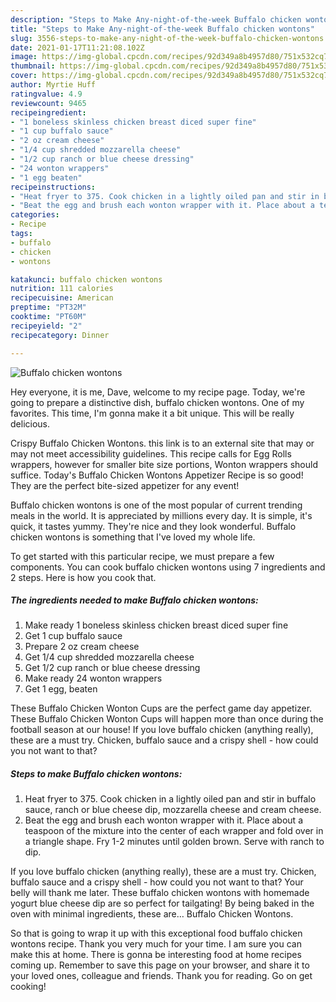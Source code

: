 ```yaml
---
description: "Steps to Make Any-night-of-the-week Buffalo chicken wontons"
title: "Steps to Make Any-night-of-the-week Buffalo chicken wontons"
slug: 3556-steps-to-make-any-night-of-the-week-buffalo-chicken-wontons
date: 2021-01-17T11:21:08.102Z
image: https://img-global.cpcdn.com/recipes/92d349a8b4957d80/751x532cq70/buffalo-chicken-wontons-recipe-main-photo.jpg
thumbnail: https://img-global.cpcdn.com/recipes/92d349a8b4957d80/751x532cq70/buffalo-chicken-wontons-recipe-main-photo.jpg
cover: https://img-global.cpcdn.com/recipes/92d349a8b4957d80/751x532cq70/buffalo-chicken-wontons-recipe-main-photo.jpg
author: Myrtie Huff
ratingvalue: 4.9
reviewcount: 9465
recipeingredient:
- "1 boneless skinless chicken breast diced super fine"
- "1 cup buffalo sauce"
- "2 oz cream cheese"
- "1/4 cup shredded mozzarella cheese"
- "1/2 cup ranch or blue cheese dressing"
- "24 wonton wrappers"
- "1 egg beaten"
recipeinstructions:
- "Heat fryer to 375. Cook chicken in a lightly oiled pan and stir in buffalo sauce, ranch or blue cheese dip, mozzarella cheese and cream cheese."
- "Beat the egg and brush each wonton wrapper with it. Place about a teaspoon of the mixture into the center of each wrapper and fold over in a triangle shape. Fry 1-2 minutes until golden brown. Serve with ranch to dip."
categories:
- Recipe
tags:
- buffalo
- chicken
- wontons

katakunci: buffalo chicken wontons 
nutrition: 111 calories
recipecuisine: American
preptime: "PT32M"
cooktime: "PT60M"
recipeyield: "2"
recipecategory: Dinner

---
```



![Buffalo chicken wontons](https://img-global.cpcdn.com/recipes/92d349a8b4957d80/751x532cq70/buffalo-chicken-wontons-recipe-main-photo.jpg)

Hey everyone, it is me, Dave, welcome to my recipe page. Today, we're going to prepare a distinctive dish, buffalo chicken wontons. One of my favorites. This time, I'm gonna make it a bit unique. This will be really delicious.

Crispy Buffalo Chicken Wontons. this link is to an external site that may or may not meet accessibility guidelines. This recipe calls for Egg Rolls wrappers, however for smaller bite size portions, Wonton wrappers should suffice. Today&#39;s Buffalo Chicken Wontons Appetizer Recipe is so good! They are the perfect bite-sized appetizer for any event!

Buffalo chicken wontons is one of the most popular of current trending meals in the world. It is appreciated by millions every day. It is simple, it's quick, it tastes yummy. They're nice and they look wonderful. Buffalo chicken wontons is something that I've loved my whole life.


To get started with this particular recipe, we must prepare a few components. You can cook buffalo chicken wontons using 7 ingredients and 2 steps. Here is how you cook that.

<!--inarticleads1-->

##### The ingredients needed to make Buffalo chicken wontons:

1. Make ready 1 boneless skinless chicken breast diced super fine
1. Get 1 cup buffalo sauce
1. Prepare 2 oz cream cheese
1. Get 1/4 cup shredded mozzarella cheese
1. Get 1/2 cup ranch or blue cheese dressing
1. Make ready 24 wonton wrappers
1. Get 1 egg, beaten


These Buffalo Chicken Wonton Cups are the perfect game day appetizer. These Buffalo Chicken Wonton Cups will happen more than once during the football season at our house! If you love buffalo chicken (anything really), these are a must try. Chicken, buffalo sauce and a crispy shell - how could you not want to that? 

<!--inarticleads2-->

##### Steps to make Buffalo chicken wontons:

1. Heat fryer to 375. Cook chicken in a lightly oiled pan and stir in buffalo sauce, ranch or blue cheese dip, mozzarella cheese and cream cheese.
1. Beat the egg and brush each wonton wrapper with it. Place about a teaspoon of the mixture into the center of each wrapper and fold over in a triangle shape. Fry 1-2 minutes until golden brown. Serve with ranch to dip.


If you love buffalo chicken (anything really), these are a must try. Chicken, buffalo sauce and a crispy shell - how could you not want to that? Your belly will thank me later. These buffalo chicken wontons with homemade yogurt blue cheese dip are so perfect for tailgating! By being baked in the oven with minimal ingredients, these are… Buffalo Chicken Wontons. 

So that is going to wrap it up with this exceptional food buffalo chicken wontons recipe. Thank you very much for your time. I am sure you can make this at home. There is gonna be interesting food at home recipes coming up. Remember to save this page on your browser, and share it to your loved ones, colleague and friends. Thank you for reading. Go on get cooking!
